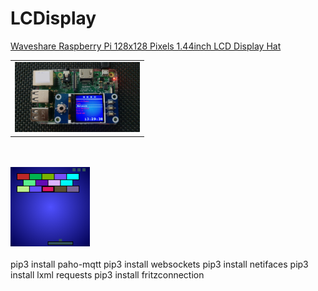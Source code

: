 # LCDisplay
<a href="https://www.amazon.de/gp/product/B077YK8161">Waveshare Raspberry Pi 128x128 Pixels 1.44inch LCD Display Hat </a>
<table>
    <tr>
        <td><img src="doc/LCDisplay.jpeg" style="width: 200px;"></img></td>
    </tr>
</table>
<br>
<br>
<img src="doc/breakout.png" style="width: 127px;"></img>
<br>
<br>
pip3 install paho-mqtt
pip3 install websockets
pip3 install netifaces
pip3 install lxml requests
pip3 install fritzconnection
